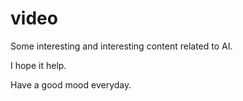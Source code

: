 # video

Some interesting and interesting content related to AI.

I hope it help.

Have a good mood everyday.
